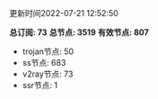 更新时间2022-07-21 12:52:50

**总订阅: 73**
**总节点: 3519**
**有效节点: 807**
- trojan节点: 50
- ss节点: 683
- v2ray节点: 73
- ssr节点: 1
